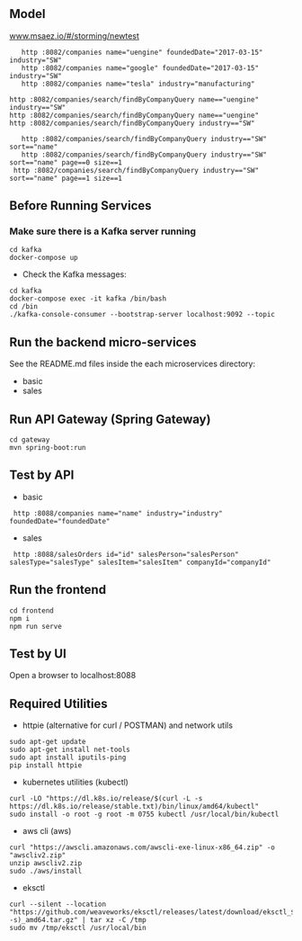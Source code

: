 # 

## Model
www.msaez.io/#/storming/newtest



```
   http :8082/companies name="uengine" foundedDate="2017-03-15" industry="SW"
   http :8082/companies name="google" foundedDate="2017-03-15" industry="SW"
   http :8082/companies name="tesla" industry="manufacturing" 

http :8082/companies/search/findByCompanyQuery name=="uengine" industry=="SW"
http :8082/companies/search/findByCompanyQuery name=="uengine"
http :8082/companies/search/findByCompanyQuery industry=="SW"

   http :8082/companies/search/findByCompanyQuery industry=="SW" sort=="name"
   http :8082/companies/search/findByCompanyQuery industry=="SW" sort=="name" page==0 size==1
 http :8082/companies/search/findByCompanyQuery industry=="SW" sort=="name" page==1 size==1

```

## Before Running Services
### Make sure there is a Kafka server running
```
cd kafka
docker-compose up
```
- Check the Kafka messages:
```
cd kafka
docker-compose exec -it kafka /bin/bash
cd /bin
./kafka-console-consumer --bootstrap-server localhost:9092 --topic
```

## Run the backend micro-services
See the README.md files inside the each microservices directory:

- basic
- sales


## Run API Gateway (Spring Gateway)
```
cd gateway
mvn spring-boot:run
```

## Test by API
- basic
```
 http :8088/companies name="name" industry="industry" foundedDate="foundedDate" 
```
- sales
```
 http :8088/salesOrders id="id" salesPerson="salesPerson" salesType="salesType" salesItem="salesItem" companyId="companyId" 
```


## Run the frontend
```
cd frontend
npm i
npm run serve
```

## Test by UI
Open a browser to localhost:8088

## Required Utilities

- httpie (alternative for curl / POSTMAN) and network utils
```
sudo apt-get update
sudo apt-get install net-tools
sudo apt install iputils-ping
pip install httpie
```

- kubernetes utilities (kubectl)
```
curl -LO "https://dl.k8s.io/release/$(curl -L -s https://dl.k8s.io/release/stable.txt)/bin/linux/amd64/kubectl"
sudo install -o root -g root -m 0755 kubectl /usr/local/bin/kubectl
```

- aws cli (aws)
```
curl "https://awscli.amazonaws.com/awscli-exe-linux-x86_64.zip" -o "awscliv2.zip"
unzip awscliv2.zip
sudo ./aws/install
```

- eksctl 
```
curl --silent --location "https://github.com/weaveworks/eksctl/releases/latest/download/eksctl_$(uname -s)_amd64.tar.gz" | tar xz -C /tmp
sudo mv /tmp/eksctl /usr/local/bin
```

